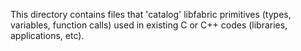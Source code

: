 This directory contains files that 'catalog' libfabric primitives (types,
variables, function calls) used in existing C or C++ codes (libraries,
applications, etc).
